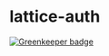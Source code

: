# lattice-auth

[![Greenkeeper badge](https://badges.greenkeeper.io/openlattice/lattice-auth.svg)](https://greenkeeper.io/)
